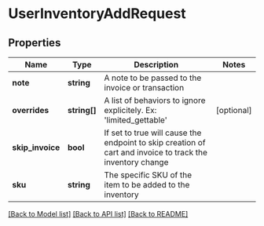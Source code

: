 # UserInventoryAddRequest

## Properties
Name | Type | Description | Notes
------------ | ------------- | ------------- | -------------
**note** | **string** | A note to be passed to the invoice or transaction | 
**overrides** | **string[]** | A list of behaviors to ignore explicitely.  Ex: &#39;limited_gettable&#39; | [optional] 
**skip_invoice** | **bool** | If set to true will cause the endpoint to skip creation of cart and invoice to track the inventory change | 
**sku** | **string** | The specific SKU of the item to be added to the inventory | 

[[Back to Model list]](../README.md#documentation-for-models) [[Back to API list]](../README.md#documentation-for-api-endpoints) [[Back to README]](../README.md)


